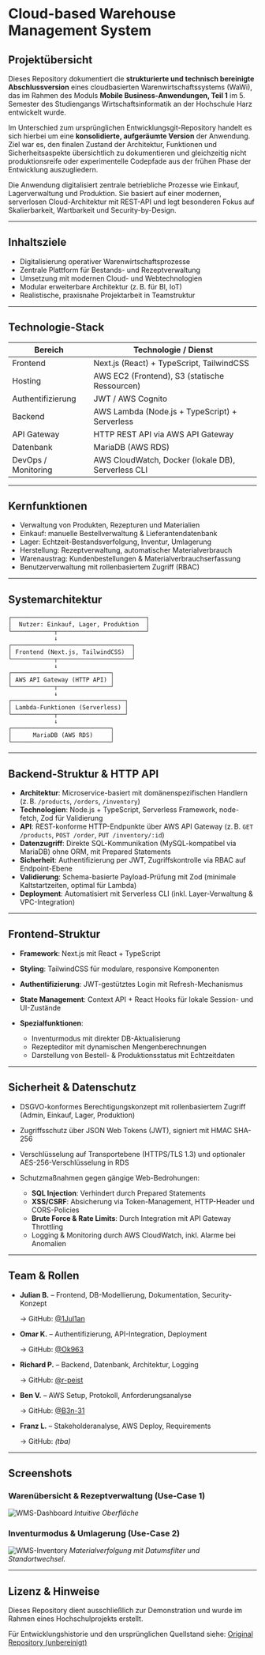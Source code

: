 # Cloud-based Warehouse Management System

## Projektübersicht

Dieses Repository dokumentiert die **strukturierte und technisch bereinigte Abschlussversion** eines cloudbasierten Warenwirtschaftssystems (WaWi), das im Rahmen des Moduls **Mobile Business-Anwendungen, Teil 1** im 5. Semester des Studiengangs Wirtschaftsinformatik an der Hochschule Harz entwickelt wurde.

Im Unterschied zum ursprünglichen Entwicklungsgit-Repository handelt es sich hierbei um eine **konsolidierte, aufgeräumte Version** der Anwendung. Ziel war es, den finalen Zustand der Architektur, Funktionen und Sicherheitsaspekte übersichtlich zu dokumentieren und gleichzeitig nicht produktionsreife oder experimentelle Codepfade aus der frühen Phase der Entwicklung auszugliedern.

Die Anwendung digitalisiert zentrale betriebliche Prozesse wie Einkauf, Lagerverwaltung und Produktion. Sie basiert auf einer modernen, serverlosen Cloud-Architektur mit REST-API und legt besonderen Fokus auf Skalierbarkeit, Wartbarkeit und Security-by-Design.

---

## Inhaltsziele

* Digitalisierung operativer Warenwirtschaftsprozesse
* Zentrale Plattform für Bestands- und Rezeptverwaltung
* Umsetzung mit modernen Cloud- und Webtechnologien
* Modular erweiterbare Architektur (z. B. für BI, IoT)
* Realistische, praxisnahe Projektarbeit in Teamstruktur

---

## Technologie-Stack

| Bereich             | Technologie / Dienst                               |
| ------------------- | -------------------------------------------------- |
| Frontend            | Next.js (React) + TypeScript, TailwindCSS          |
| Hosting             | AWS EC2 (Frontend), S3 (statische Ressourcen)      |
| Authentifizierung   | JWT / AWS Cognito                                  |
| Backend             | AWS Lambda (Node.js + TypeScript) + Serverless     |
| API Gateway         | HTTP REST API via AWS API Gateway                  |
| Datenbank           | MariaDB (AWS RDS)                                  |
| DevOps / Monitoring | AWS CloudWatch, Docker (lokale DB), Serverless CLI |

---

## Kernfunktionen

* Verwaltung von Produkten, Rezepturen und Materialien
* Einkauf: manuelle Bestellverwaltung & Lieferantendatenbank
* Lager: Echtzeit-Bestandsverfolgung, Inventur, Umlagerung
* Herstellung: Rezeptverwaltung, automatischer Materialverbrauch
* Warenaustrag: Kundenbestellungen & Materialverbrauchserfassung
* Benutzerverwaltung mit rollenbasiertem Zugriff (RBAC)

---

## Systemarchitektur

```
┌──────────────────────────────────────┐
│  Nutzer: Einkauf, Lager, Produktion  │
└────────────┬─────────────────────────┘
             ↓
┌──────────────────────────────────┐
│ Frontend (Next.js, TailwindCSS)  │
└────────────┬─────────────────────┘
             ↓
┌────────────────────────────┐
│ AWS API Gateway (HTTP API) │
└────────────┬───────────────┘
             ↓
┌────────────────────────────────┐
│ Lambda-Funktionen (Serverless) │
└────────────┬───────────────────┘
             ↓
┌────────────────────────────┐
│      MariaDB (AWS RDS)     │
└────────────────────────────┘
```

---

## Backend-Struktur & HTTP API

* **Architektur**: Microservice-basiert mit domänenspezifischen Handlern (z. B. `/products`, `/orders`, `/inventory`)
* **Technologien**: Node.js + TypeScript, Serverless Framework, node-fetch, Zod für Validierung
* **API**: REST-konforme HTTP-Endpunkte über AWS API Gateway (z. B. `GET /products`, `POST /order`, `PUT /inventory/:id`)
* **Datenzugriff**: Direkte SQL-Kommunikation (MySQL-kompatibel via MariaDB) ohne ORM, mit Prepared Statements
* **Sicherheit**: Authentifizierung per JWT, Zugriffskontrolle via RBAC auf Endpoint-Ebene
* **Validierung**: Schema-basierte Payload-Prüfung mit Zod (minimale Kaltstartzeiten, optimal für Lambda)
* **Deployment**: Automatisiert mit Serverless CLI (inkl. Layer-Verwaltung & VPC-Integration)

---

## Frontend-Struktur

* **Framework**: Next.js mit React + TypeScript
* **Styling**: TailwindCSS für modulare, responsive Komponenten
* **Authentifizierung**: JWT-gestütztes Login mit Refresh-Mechanismus
* **State Management**: Context API + React Hooks für lokale Session- und UI-Zustände
* **Spezialfunktionen**:

  * Inventurmodus mit direkter DB-Aktualisierung
  * Rezepteditor mit dynamischen Mengenberechnungen
  * Darstellung von Bestell- & Produktionsstatus mit Echtzeitdaten

---

## Sicherheit & Datenschutz

* DSGVO-konformes Berechtigungskonzept mit rollenbasiertem Zugriff (Admin, Einkauf, Lager, Produktion)
* Zugriffsschutz über JSON Web Tokens (JWT), signiert mit HMAC SHA-256
* Verschlüsselung auf Transportebene (HTTPS/TLS 1.3) und optionaler AES-256-Verschlüsselung in RDS
* Schutzmaßnahmen gegen gängige Web-Bedrohungen:

  * **SQL Injection**: Verhindert durch Prepared Statements
  * **XSS/CSRF**: Absicherung via Token-Management, HTTP-Header und CORS-Policies
  * **Brute Force & Rate Limits**: Durch Integration mit API Gateway Throttling
  * Logging & Monitoring durch AWS CloudWatch, inkl. Alarme bei Anomalien

---

## Team & Rollen

* **Julian B.** – Frontend, DB-Modellierung, Dokumentation, Security-Konzept

  -> GitHub: [@1Jul1an](https://github.com/1Jul1an)

* **Omar K.** – Authentifizierung, API-Integration, Deployment

  -> GitHub: [@Ok963](https://github.com/Ok963)

* **Richard P.** – Backend, Datenbank, Architektur, Logging

  -> GitHub: [@r-peist](https://github.com/r-peist)

* **Ben V.** – AWS Setup, Protokoll, Anforderungsanalyse

  -> GitHub: [@B3n-31](https://github.com/B3n-31)

* **Franz L.** – Stakeholderanalyse, AWS Deploy, Requirements

  -> GitHub: *(tba)*

---

## Screenshots

### Warenübersicht & Rezeptverwaltung (Use-Case 1)

![WMS-Dashboard](https://github.com/user-attachments/assets/f22ff4dd-89e8-4d2c-b8b9-18fa7d334010)
*Intuitive Oberfläche*

### Inventurmodus & Umlagerung (Use-Case 2)

![WMS-Inventory](https://github.com/user-attachments/assets/cb90b7ee-c4c7-41c8-983b-a6a5d75965cd)
*Materialverfolgung mit Datumsfilter und Standortwechsel.*

---

## Lizenz & Hinweise

Dieses Repository dient ausschließlich zur Demonstration und wurde im Rahmen eines Hochschulprojekts erstellt.

Für Entwicklungshistorie und den ursprünglichen Quellstand siehe:
[Original Repository (unbereinigt)](https://github.com/r-peist/CandleWaWi)
